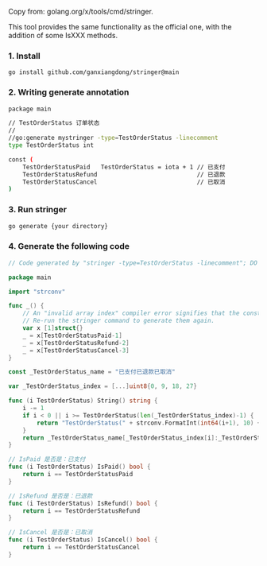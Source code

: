 Copy from: golang.org/x/tools/cmd/stringer.

This tool provides the same functionality as the official one, with the addition of some IsXXX methods.

### 1. Install
```
go install github.com/ganxiangdong/stringer@main 
```

### 2. Writing generate annotation
```bash
package main

// TestOrderStatus 订单状态
//
//go:generate mystringer -type=TestOrderStatus -linecomment
type TestOrderStatus int

const (
	TestOrderStatusPaid   TestOrderStatus = iota + 1 // 已支付
	TestOrderStatusRefund                            // 已退款
	TestOrderStatusCancel                            // 已取消
)
```

### 3. Run stringer
```bash
go generate {your directory}
```

### 4. Generate the following code
```go
// Code generated by "stringer -type=TestOrderStatus -linecomment"; DO NOT EDIT.

package main

import "strconv"

func _() {
	// An "invalid array index" compiler error signifies that the constant values have changed.
	// Re-run the stringer command to generate them again.
	var x [1]struct{}
	_ = x[TestOrderStatusPaid-1]
	_ = x[TestOrderStatusRefund-2]
	_ = x[TestOrderStatusCancel-3]
}

const _TestOrderStatus_name = "已支付已退款已取消"

var _TestOrderStatus_index = [...]uint8{0, 9, 18, 27}

func (i TestOrderStatus) String() string {
	i -= 1
	if i < 0 || i >= TestOrderStatus(len(_TestOrderStatus_index)-1) {
		return "TestOrderStatus(" + strconv.FormatInt(int64(i+1), 10) + ")"
	}
	return _TestOrderStatus_name[_TestOrderStatus_index[i]:_TestOrderStatus_index[i+1]]
}

// IsPaid 是否是：已支付
func (i TestOrderStatus) IsPaid() bool {
	return i == TestOrderStatusPaid
}

// IsRefund 是否是：已退款
func (i TestOrderStatus) IsRefund() bool {
	return i == TestOrderStatusRefund
}

// IsCancel 是否是：已取消
func (i TestOrderStatus) IsCancel() bool {
	return i == TestOrderStatusCancel
}

```
